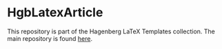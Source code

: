 # HgbLatexArticle

This repository is part of the Hagenberg LaTeX Templates collection.
The main repository is found [here](https://github.com/Digital-Media/HagenbergThesis).